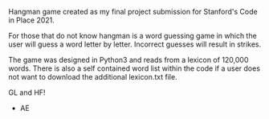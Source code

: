 Hangman game created as my final project submission for Stanford's Code in Place 2021.

For those that do not know hangman is a word guessing game in which the user will guess a word letter by letter. Incorrect guesses will result in strikes.

The game was designed in Python3 and reads from a lexicon of 120,000 words. There is also a self contained word list within the code if a user does not
want to download the additional lexicon.txt file.

GL and HF!

- AE
